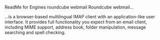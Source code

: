 ReadMe for Engines roundcube webmail
Roundcube webmail...

...is a browser-based multilingual IMAP client with an application-like user interface. It provides full functionality you expect from an email client, including MIME support, address book, folder manipulation, message searching and spell checking.